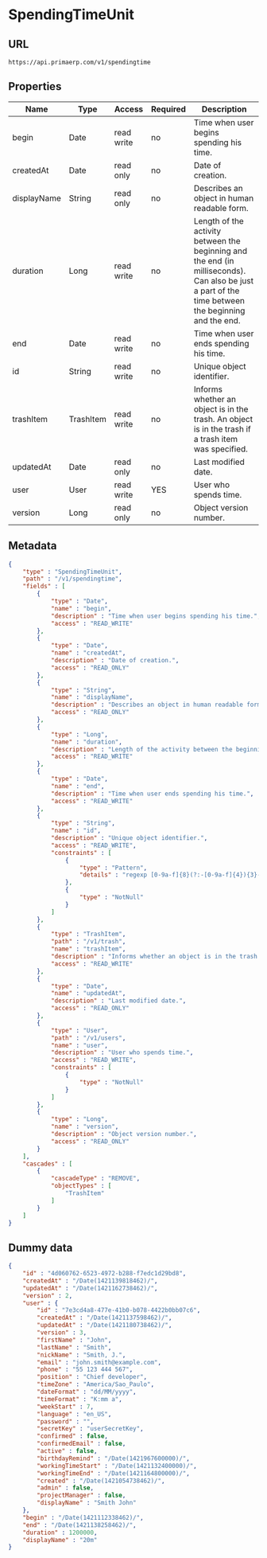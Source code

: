 SpendingTimeUnit
==

## URL

	https://api.primaerp.com/v1/spendingtime

## Properties

| Name        | Type      | Access     | Required                                                               | Description                                                                                                                                        |
|-------------|-----------|------------|------------------------------------------------------------------------|----------------------------------------------------------------------------------------------------------------------------------------------------|
| begin       | Date      | read write | no                                                                     | Time when user begins spending his time.                                                                                                           |
| createdAt   | Date      | read only  | no                                                                     | Date of creation.                                                                                                                                  |
| displayName | String    | read only  | no                                                                     | Describes an object in human readable form.                                                                                                        |
| duration    | Long      | read write | no                                                                     | Length of the activity between the beginning and the end (in milliseconds). Can also be just a part of the time between the beginning and the end. |
| end         | Date      | read write | no                                                                     | Time when user ends spending his time.                                                                                                             |
| id          | String    | read write | no                                                                     | Unique object identifier.                                                                                                                          |
| trashItem   | TrashItem | read write | no                                                                     | Informs whether an object is in the trash. An object is in the trash if a trash item was specified.                                                |
| updatedAt   | Date      | read only  | no                                                                     | Last modified date.                                                                                                                                |
| user        | User      | read write | YES                                                                    | User who spends time.                                                                                                                              |
| version     | Long      | read only  | no                                                                     | Object version number.                                                                                                                             |

## Metadata

```JSON
{
	"type" : "SpendingTimeUnit",
	"path" : "/v1/spendingtime",
	"fields" : [
		{
			"type" : "Date",
			"name" : "begin",
			"description" : "Time when user begins spending his time.",
			"access" : "READ_WRITE"
		},
		{
			"type" : "Date",
			"name" : "createdAt",
			"description" : "Date of creation.",
			"access" : "READ_ONLY"
		},
		{
			"type" : "String",
			"name" : "displayName",
			"description" : "Describes an object in human readable form.",
			"access" : "READ_ONLY"
		},
		{
			"type" : "Long",
			"name" : "duration",
			"description" : "Length of the activity between the beginning and the end (in milliseconds). Can also be just a part of the time between the beginning and the end.",
			"access" : "READ_WRITE"
		},
		{
			"type" : "Date",
			"name" : "end",
			"description" : "Time when user ends spending his time.",
			"access" : "READ_WRITE"
		},
		{
			"type" : "String",
			"name" : "id",
			"description" : "Unique object identifier.",
			"access" : "READ_WRITE",
			"constraints" : [
				{
					"type" : "Pattern",
					"details" : "regexp [0-9a-f]{8}(?:-[0-9a-f]{4}){3}-[0-9a-f]{12}"
				},
				{
					"type" : "NotNull"
				}
			]
		},
		{
			"type" : "TrashItem",
			"path" : "/v1/trash",
			"name" : "trashItem",
			"description" : "Informs whether an object is in the trash. An object is in the trash if a trash item was specified.",
			"access" : "READ_WRITE"
		},
		{
			"type" : "Date",
			"name" : "updatedAt",
			"description" : "Last modified date.",
			"access" : "READ_ONLY"
		},
		{
			"type" : "User",
			"path" : "/v1/users",
			"name" : "user",
			"description" : "User who spends time.",
			"access" : "READ_WRITE",
			"constraints" : [
				{
					"type" : "NotNull"
				}
			]
		},
		{
			"type" : "Long",
			"name" : "version",
			"description" : "Object version number.",
			"access" : "READ_ONLY"
		}
	],
	"cascades" : [
		{
			"cascadeType" : "REMOVE",
			"objectTypes" : [
				"TrashItem"
			]
		}
	]
}
```

## Dummy data

```JSON
{
	"id" : "4d060762-6523-4972-b288-f7edc1d29bd8",
	"createdAt" : "/Date(1421139818462)/",
	"updatedAt" : "/Date(1421162738462)/",
	"version" : 2,
	"user" : {
		"id" : "7e3cd4a8-477e-41b0-b078-4422b0bb07c6",
		"createdAt" : "/Date(1421137598462)/",
		"updatedAt" : "/Date(1421180738462)/",
		"version" : 3,
		"firstName" : "John",
		"lastName" : "Smith",
		"nickName" : "Smith, J.",
		"email" : "john.smith@example.com",
		"phone" : "55 123 444 567",
		"position" : "Chief developer",
		"timeZone" : "America/Sao_Paulo",
		"dateFormat" : "dd/MM/yyyy",
		"timeFormat" : "K:mm a",
		"weekStart" : 7,
		"language" : "en_US",
		"password" : "",
		"secretKey" : "userSecretKey",
		"confirmed" : false,
		"confirmedEmail" : false,
		"active" : false,
		"birthdayRemind" : "/Date(1421967600000)/",
		"workingTimeStart" : "/Date(1421132400000)/",
		"workingTimeEnd" : "/Date(1421164800000)/",
		"created" : "/Date(1421054738462)/",
		"admin" : false,
		"projectManager" : false,
		"displayName" : "Smith John"
	},
	"begin" : "/Date(1421112338462)/",
	"end" : "/Date(1421138258462)/",
	"duration" : 1200000,
	"displayName" : "20m"
}
```
